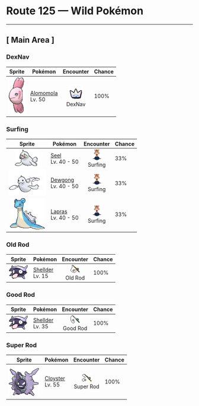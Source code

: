 # Route 125 — Wild Pokémon

---

## [ Main Area ]

### DexNav

| Sprite | Pokémon | Encounter | Chance |
|:------:|---------|:---------:|--------|
| ![Alomomola](../../assets/sprites/alomomola/front.gif "Alomomola: It gently holds injured and weak Pokémon in its fins. Its special membrane heals their wounds.") | [Alomomola](../../pokemon/alomomola.md/)<br>Lv. 50 | ![DexNav](../../assets/encounter_types/dexnav.png "DexNav")<br>DexNav | 100% |

### Surfing

| Sprite | Pokémon | Encounter | Chance |
|:------:|---------|:---------:|--------|
| ![Seel](../../assets/sprites/seel/front.gif "Seel: Seel hunts for prey in the frigid sea underneath sheets of ice. When it needs to breathe, it punches a hole through the ice with the sharply protruding section of its head.") | [Seel](../../pokemon/seel.md/)<br>Lv. 40 - 50 | ![Surfing](../../assets/encounter_types/surfing.png "Surfing")<br>Surfing | 33% |
| ![Dewgong](../../assets/sprites/dewgong/front.gif "Dewgong: Dewgong loves to snooze on bitterly cold ice. The sight of this Pokémon sleeping on a glacier was mistakenly thought to be a mermaid by a mariner long ago.") | [Dewgong](../../pokemon/dewgong.md/)<br>Lv. 40 - 50 | ![Surfing](../../assets/encounter_types/surfing.png "Surfing")<br>Surfing | 33% |
| ![Lapras](../../assets/sprites/lapras/front.gif "Lapras: People have driven Lapras almost to the point of extinction. In the evenings, this Pokémon is said to sing plaintively as it seeks what few others of its kind still remain.") | [Lapras](../../pokemon/lapras.md/)<br>Lv. 40 - 50 | ![Surfing](../../assets/encounter_types/surfing.png "Surfing")<br>Surfing | 33% |

### Old Rod

| Sprite | Pokémon | Encounter | Chance |
|:------:|---------|:---------:|--------|
| ![Shellder](../../assets/sprites/shellder/front.gif "Shellder: At night, this Pokémon uses its broad tongue to burrow a hole in the seafloor sand and then sleep in it. While it is sleeping, Shellder closes its shell, but leaves its tongue hanging out.") | [Shellder](../../pokemon/shellder.md/)<br>Lv. 15 | ![Old Rod](../../assets/encounter_types/old_rod.png "Old Rod")<br>Old Rod | 100% |

### Good Rod

| Sprite | Pokémon | Encounter | Chance |
|:------:|---------|:---------:|--------|
| ![Shellder](../../assets/sprites/shellder/front.gif "Shellder: At night, this Pokémon uses its broad tongue to burrow a hole in the seafloor sand and then sleep in it. While it is sleeping, Shellder closes its shell, but leaves its tongue hanging out.") | [Shellder](../../pokemon/shellder.md/)<br>Lv. 35 | ![Good Rod](../../assets/encounter_types/good_rod.png "Good Rod")<br>Good Rod | 100% |

### Super Rod

| Sprite | Pokémon | Encounter | Chance |
|:------:|---------|:---------:|--------|
| ![Cloyster](../../assets/sprites/cloyster/front.gif "Cloyster: Cloyster is capable of swimming in the sea. It does so by swallowing water, then jetting it out toward the rear. This Pokémon shoots spikes from its shell using the same system.") | [Cloyster](../../pokemon/cloyster.md/)<br>Lv. 55 | ![Super Rod](../../assets/encounter_types/super_rod.png "Super Rod")<br>Super Rod | 100% |


